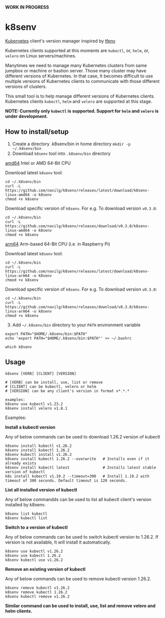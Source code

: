 **WORK IN PROGRESS**

# k8senv

[Kubernetes](https://kubernetes.io) client's version manager inspired by [tfenv](https://github.com/tfutils/tfenv)

Kubernetes clients supported at this moments are `kubectl`, or, `helm`, or, `velero` on Linux servers/machines.

Manytimes we need to manage many Kubernetes clusters from same jumpbox or machine or bastion server. Those many cluster may have different versions of Kubernetes. In that case, It becomes difficult to use multiple versions of Kubernetes clients to communicate with those different versions of clusters.

This small tool is to help manage different versions of Kubernetes clients. Kubernetes clients `kubectl`, `helm` and `velero` are supported at this stage.

**NOTE: Currently only `kubectl` is supported. Support for `helm` and `velero` is under development.**

## How to install/setup

1. Create a directory .k8senv/bin in home directory `mkdir -p ~/.k8senv/bin`
2. Download `k8senv` tool into `.k8senv/bin` directory

[amd64](https://github.com/navilg/k8senv/releases/latest/download/k8senv-linux-amd64) Intel or AMD 64-Bit CPU

Download latest `k8senv` tool:
```
cd ~/.k8senv/bin
curl -L https://github.com/navilg/k8senv/releases/latest/download/k8senv-linux-amd64 -o k8senv
chmod +x k8senv
```

Download specific version of `k8senv`. For e.g. To download version `v0.3.0`:

```
cd ~/.k8senv/bin
curl -L https://github.com/navilg/k8senv/releases/download/v0.3.0/k8senv-linux-amd64 -o k8senv
chmod +x k8senv
```

[arm64](https://github.com/navilg/k8senv/releases/latest/download/k8senv-linux-arm64) Arm-based 64-Bit CPU (i.e. in Raspberry Pi)

Download latest `k8senv` tool:
```
cd ~/.k8senv/bin
curl -L https://github.com/navilg/k8senv/releases/latest/download/k8senv-linux-arm64 -o k8senv
chmod +x k8senv
```

Download specific version of `k8senv`. For e.g. To download version `v0.3.0`:

```
cd ~/.k8senv/bin
curl -L https://github.com/navilg/k8senv/releases/download/v0.3.0/k8senv-linux-arm64 -o k8senv
chmod +x k8senv
```

3. Add `~/.k8senv/bin` directory to your `PATH` environment variable

```
export PATH="$HOME/.k8senv/bin:$PATH"
echo 'export PATH="$HOME/.k8senv/bin:$PATH"' >> ~/.bashrc
```

```
which k8senv
```

## Usage

```
k8senv [VERB] [CLIENT] [VERSION]

# [VERB] can be install, use, list or remove
# [CLIENT] can be kubectl, velero or helm
# [VERSION] can be any client's version in format v*.*.*

examples:
k8senv use kubectl v1.23.2
k8senv install velero v1.8.1
```

Examples:

**Install a kubectl version**

Any of below commands can be used to download 1.26.2 version of kubectl

```
k8senv install kubectl v1.26.2
k8senv install kubectl 1.26.2
k8senv kubectl install v1.26.2
k8senv install kubectl 1.26.2 --overwrite   # Installs even if it already exists
k8senv install kubectl latest               # Installs latest stable version of kubectl
k8s install kubectl v1.19.2 --timeout=300   # Install 1.19.2 with timeout of 300 seconds. Default timeout is 120 seconds.
```

**List all installed version of kubectl**

Any of below commandds can be used to list all kubectl client's version installed by k8senv.

```
k8senv list kubectl
k8senv kubectl list
```

**Switch to a version of kubectl**

Any of below commands can be used to switch kubectl version to 1.26.2. If version is not available, It will install it automatically.

```
k8senv use kubectl v1.26.2
k8senv use kubectl 1.26.2
k8senv kubectl use v1.26.2
```

**Remove an existing version of kubectl**

Any of below commands can be used to remove kubectl version 1.26.2.

```
k8senv remove kubectl v1.26.2
k8senv remove kubectl 1.26.2
k8senv kubectl remove v1.26.2
```

**Similar command can be used to install, use, list and remove velero and helm clients.**

